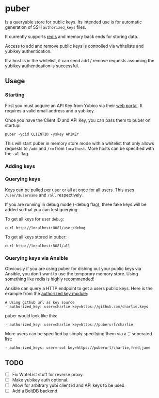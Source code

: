 puber
=====

Is a queryable store for public keys. Its intended use is for automatic
generation of SSH `authorized_keys` files.

It currently supports [redis](https://redis.io) and memory back ends
for storing data.

Access to add and remove public keys is controlled via whitelists and
yubikey authentication.

If a host is in the whitelist, it can send add / remove requests
assuming the yubikey authentication is successful.

## Usage

### Starting

First you must acquire an API Key from Yubico via their [web
portal](https://upgrade.yubico.com/getapikey/). It requires a valid
email address and a yubikey.

Once you have the Client ID and API Key, you can pass them to puber on
startup:

```
puber -ycid CLIENTID -yskey APIKEY
```

This will start puber in memory store mode with a whitelist that only
allows requests to `/add` and `/rm` from `localhost`. More hosts can
be specified with the `-wl` flag.

### Adding keys

### Querying keys

Keys can be pulled per user or all at once for all users. This uses
`/user/$username` and `/all` respectively.

If you are running in debug mode (-debug flag), three fake keys will
be added so that you can test querying:

To get all keys for user `debug`:
```
curl http://localhost:8081/user/debug
```

To get all keys stored in puber:
```
curl http://localhost:8081/all
```

### Querying keys via Ansible

Obviously if you are using puber for dishing out your public keys via
Ansible, you don't want to use the temporary memory store. Using
something like redis is highly recommended!

Ansible can query a HTTP endpoint to get a users public keys. Here is
the example from the [authorized key module](https://docs.ansible.com/ansible/authorized_key_module.html):

```
# Using github url as key source
- authorized_key: user=charlie key=https://github.com/charlie.keys
```

puber would look like this:

```
- authorized_key: user=charlie key=https://puberurl/charlie
```

More users can be specified by simply specifying them via a ','
seperated list:

```
- authorized_keys: user=root key=https://puberurl/charlie,fred,jane
```

## TODO

* [ ] Fix WhteList stuff for reverse proxy.
* [ ] Make yubikey auth optional.
* [ ] Allow for arbitrary yubi client id and API keys to be used.
* [ ] Add a BoltDB backend.

